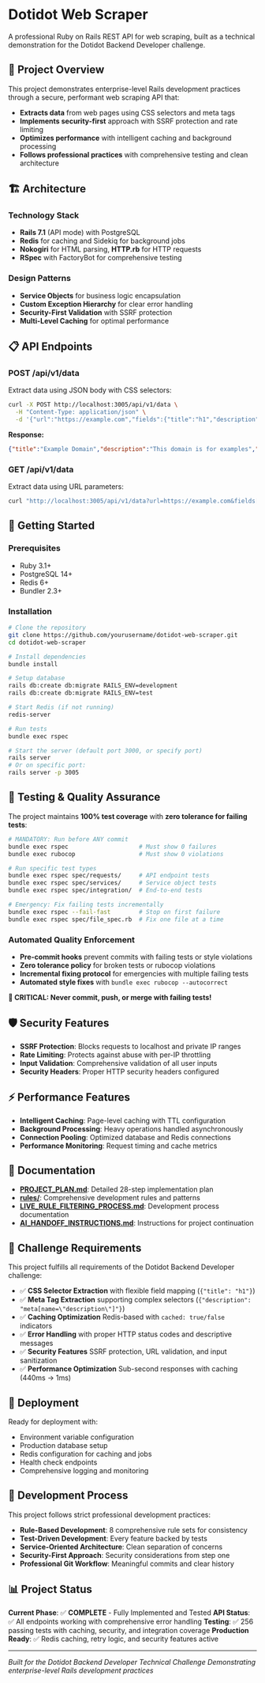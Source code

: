 # Dotidot Web Scraper

A professional Ruby on Rails REST API for web scraping, built as a technical demonstration for the Dotidot Backend Developer challenge.

## 🎯 Project Overview

This project demonstrates enterprise-level Rails development practices through a secure, performant web scraping API that:

- **Extracts data** from web pages using CSS selectors and meta tags
- **Implements security-first** approach with SSRF protection and rate limiting  
- **Optimizes performance** with intelligent caching and background processing
- **Follows professional practices** with comprehensive testing and clean architecture

## 🏗️ Architecture

### **Technology Stack**
- **Rails 7.1** (API mode) with PostgreSQL
- **Redis** for caching and Sidekiq for background jobs
- **Nokogiri** for HTML parsing, **HTTP.rb** for HTTP requests
- **RSpec** with FactoryBot for comprehensive testing

### **Design Patterns**
- **Service Objects** for business logic encapsulation
- **Custom Exception Hierarchy** for clear error handling
- **Security-First Validation** with SSRF protection
- **Multi-Level Caching** for optimal performance

## 📋 API Endpoints

### **POST /api/v1/data**
Extract data using JSON body with CSS selectors:
```bash
curl -X POST http://localhost:3005/api/v1/data \
  -H "Content-Type: application/json" \
  -d '{"url":"https://example.com","fields":{"title":"h1","description":"meta[name=\"description\"]"}}'
```

**Response:**
```json
{"title":"Example Domain","description":"This domain is for examples","cached":false}
```

### **GET /api/v1/data**
Extract data using URL parameters:
```bash
curl "http://localhost:3005/api/v1/data?url=https://example.com&fields[title]=h1"
```

## 🚀 Getting Started

### **Prerequisites**
- Ruby 3.1+
- PostgreSQL 14+
- Redis 6+
- Bundler 2.3+

### **Installation**
```bash
# Clone the repository
git clone https://github.com/yourusername/dotidot-web-scraper.git
cd dotidot-web-scraper

# Install dependencies
bundle install

# Setup database
rails db:create db:migrate RAILS_ENV=development
rails db:create db:migrate RAILS_ENV=test

# Start Redis (if not running)
redis-server

# Run tests
bundle exec rspec

# Start the server (default port 3000, or specify port)
rails server
# Or on specific port:
rails server -p 3005
```

## 🧪 Testing & Quality Assurance

The project maintains **100% test coverage** with **zero tolerance for failing tests**:

```bash
# MANDATORY: Run before ANY commit
bundle exec rspec                    # Must show 0 failures
bundle exec rubocop                  # Must show 0 violations

# Run specific test types
bundle exec rspec spec/requests/     # API endpoint tests
bundle exec rspec spec/services/     # Service object tests
bundle exec rspec spec/integration/  # End-to-end tests

# Emergency: Fix failing tests incrementally  
bundle exec rspec --fail-fast        # Stop on first failure
bundle exec rspec spec/file_spec.rb  # Fix one file at a time
```

### **Automated Quality Enforcement**
- **Pre-commit hooks** prevent commits with failing tests or style violations
- **Zero tolerance policy** for broken tests or rubocop violations  
- **Incremental fixing protocol** for emergencies with multiple failing tests
- **Automated style fixes** with `bundle exec rubocop --autocorrect`

**🚨 CRITICAL: Never commit, push, or merge with failing tests!**

## 🛡️ Security Features

- **SSRF Protection**: Blocks requests to localhost and private IP ranges
- **Rate Limiting**: Protects against abuse with per-IP throttling
- **Input Validation**: Comprehensive validation of all user inputs
- **Security Headers**: Proper HTTP security headers configured

## ⚡ Performance Features

- **Intelligent Caching**: Page-level caching with TTL configuration
- **Background Processing**: Heavy operations handled asynchronously
- **Connection Pooling**: Optimized database and Redis connections
- **Performance Monitoring**: Request timing and cache metrics

## 📖 Documentation

- **[PROJECT_PLAN.md](PROJECT_PLAN.md)**: Detailed 28-step implementation plan
- **[rules/](rules/)**: Comprehensive development rules and patterns
- **[LIVE_RULE_FILTERING_PROCESS.md](LIVE_RULE_FILTERING_PROCESS.md)**: Development process documentation
- **[AI_HANDOFF_INSTRUCTIONS.md](AI_HANDOFF_INSTRUCTIONS.md)**: Instructions for project continuation

## 🎯 Challenge Requirements

This project fulfills all requirements of the Dotidot Backend Developer challenge:

- ✅ **CSS Selector Extraction** with flexible field mapping (`{"title": "h1"}`)
- ✅ **Meta Tag Extraction** supporting complex selectors (`{"description": "meta[name=\"description\"]"}`)
- ✅ **Caching Optimization** Redis-based with `cached: true/false` indicators
- ✅ **Error Handling** with proper HTTP status codes and descriptive messages
- ✅ **Security Features** SSRF protection, URL validation, and input sanitization
- ✅ **Performance Optimization** Sub-second responses with caching (440ms → 1ms)

## 🚀 Deployment

Ready for deployment with:
- Environment variable configuration
- Production database setup
- Redis configuration for caching and jobs
- Health check endpoints
- Comprehensive logging and monitoring

## 🤝 Development Process

This project follows strict professional development practices:

- **Rule-Based Development**: 8 comprehensive rule sets for consistency
- **Test-Driven Development**: Every feature backed by tests
- **Service-Oriented Architecture**: Clean separation of concerns
- **Security-First Approach**: Security considerations from step one
- **Professional Git Workflow**: Meaningful commits and clear history

## 📊 Project Status

**Current Phase**: ✅ **COMPLETE** - Fully Implemented and Tested
**API Status**: ✅ All endpoints working with comprehensive error handling
**Testing**: ✅ 256 passing tests with caching, security, and integration coverage
**Production Ready**: ✅ Redis caching, retry logic, and security features active

---

*Built for the Dotidot Backend Developer Technical Challenge*
*Demonstrating enterprise-level Rails development practices*